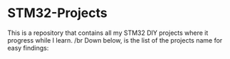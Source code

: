 # STM32-Projects
This is a repository that contains all my STM32 DIY projects where it progress while I learn. /br
Down below, is the list of the projects name for easy findings:
